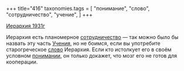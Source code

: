 +++
title="416"
taxonomies.tags = [
 "понимание",
 "слово",
 "сотрудничество",
 "учение",
]
+++

[Иерархия 1931г](/agni/1931)

Иерархия есть планомерное [сотрудничество](/tags/сотрудничество) — так можно было бы назвать эту часть [Учения](/tags/учение), но не боимся, если вы употребите старогреческое [слово](/tags/слово) Иерархия. Если кто истолкует его в своём условном [понимании](/tags/понимание), он только докажет, что мозг его не готов для кооперации.   

